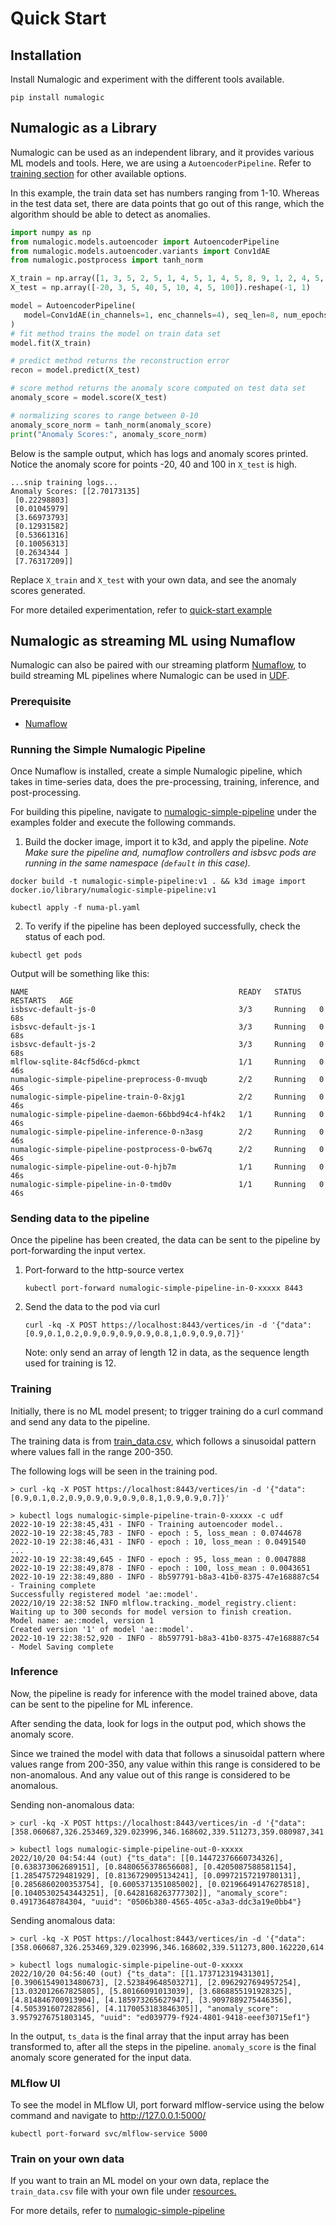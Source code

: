 # Quick Start

## Installation

Install Numalogic and experiment with the different tools available.

```shell
pip install numalogic
```

## Numalogic as a Library

Numalogic can be used as an independent library, and it provides various ML models and tools. Here, we are using a `AutoencoderPipeline`. Refer to [training section](autoencoders.md) for other available options. 

In this example, the train data set has numbers ranging from 1-10. Whereas in the test data set, there are data points that go out of this range, which the algorithm should be able to detect as anomalies.

```python
import numpy as np
from numalogic.models.autoencoder import AutoencoderPipeline
from numalogic.models.autoencoder.variants import Conv1dAE
from numalogic.postprocess import tanh_norm

X_train = np.array([1, 3, 5, 2, 5, 1, 4, 5, 1, 4, 5, 8, 9, 1, 2, 4, 5, 1, 3]).reshape(-1, 1)
X_test = np.array([-20, 3, 5, 40, 5, 10, 4, 5, 100]).reshape(-1, 1)

model = AutoencoderPipeline(
   model=Conv1dAE(in_channels=1, enc_channels=4), seq_len=8, num_epochs=30
)
# fit method trains the model on train data set
model.fit(X_train)

# predict method returns the reconstruction error
recon = model.predict(X_test)

# score method returns the anomaly score computed on test data set
anomaly_score = model.score(X_test)

# normalizing scores to range between 0-10
anomaly_score_norm = tanh_norm(anomaly_score)
print("Anomaly Scores:", anomaly_score_norm)
```

Below is the sample output, which has logs and anomaly scores printed. Notice the anomaly score for points -20, 40 and 100 in `X_test` is high.
```shell
...snip training logs...
Anomaly Scores: [[2.70173135]
 [0.22298803]
 [0.01045979]
 [3.66973793]
 [0.12931582]
 [0.53661316]
 [0.10056313]
 [0.2634344 ]
 [7.76317209]]
```

Replace `X_train` and `X_test` with your own data, and see the anomaly scores generated.

For more detailed experimentation, refer to [quick-start example](https://github.com/numaproj/numalogic/blob/main/examples/quick-start.ipynb)

## Numalogic as streaming ML using Numaflow

Numalogic can also be paired with our streaming platform [Numaflow](https://numaflow.numaproj.io/), to build streaming ML pipelines where Numalogic can be used in [UDF](https://numaflow.numaproj.io/user-defined-functions/).

### Prerequisite

- [Numaflow](https://numaflow.numaproj.io/quick-start/#installation)

### Running the Simple Numalogic Pipeline

Once Numaflow is installed, create a simple Numalogic pipeline, which takes in time-series data, does the pre-processing, training, inference, and post-processing.

For building this pipeline, navigate to [numalogic-simple-pipeline](https://github.com/numaproj/numalogic/tree/main/examples/numalogic-simple-pipeline) under the examples folder and execute the following commands.

1. Build the docker image, import it to k3d, and apply the pipeline. *Note Make sure the pipeline and, numaflow controllers and isbsvc pods are running in the same namespace (`default` in this case).*
```shell
docker build -t numalogic-simple-pipeline:v1 . && k3d image import docker.io/library/numalogic-simple-pipeline:v1

kubectl apply -f numa-pl.yaml
```
2. To verify if the pipeline has been deployed successfully, check the status of each pod.
```shell
kubectl get pods
```
Output will be something like this:
```
NAME                                               READY   STATUS    RESTARTS   AGE
isbsvc-default-js-0                                3/3     Running   0          68s
isbsvc-default-js-1                                3/3     Running   0          68s
isbsvc-default-js-2                                3/3     Running   0          68s
mlflow-sqlite-84cf5d6cd-pkmct                      1/1     Running   0          46s
numalogic-simple-pipeline-preprocess-0-mvuqb       2/2     Running   0          46s
numalogic-simple-pipeline-train-0-8xjg1            2/2     Running   0          46s
numalogic-simple-pipeline-daemon-66bbd94c4-hf4k2   1/1     Running   0          46s
numalogic-simple-pipeline-inference-0-n3asg        2/2     Running   0          46s
numalogic-simple-pipeline-postprocess-0-bw67q      2/2     Running   0          46s
numalogic-simple-pipeline-out-0-hjb7m              1/1     Running   0          46s
numalogic-simple-pipeline-in-0-tmd0v               1/1     Running   0          46s
```
### Sending data to the pipeline

Once the pipeline has been created, the data can be sent to the pipeline by port-forwarding the input vertex.

1. Port-forward to the http-source vertex
   ```shell
   kubectl port-forward numalogic-simple-pipeline-in-0-xxxxx 8443
   ```
   
2. Send the data to the pod via curl
   ```shell
   curl -kq -X POST https://localhost:8443/vertices/in -d '{"data":[0.9,0.1,0.2,0.9,0.9,0.9,0.9,0.8,1,0.9,0.9,0.7]}'
   ```
   Note: only send an array of length 12 in data, as the sequence length used for training is 12.   

   
### Training

Initially, there is no ML model present; to trigger training do a curl command and send any data to the pipeline. 

The training data is from [train_data.csv](https://github.com/numaproj/numalogic/blob/main/examples/numalogic-simple-pipeline/src/resources/train_data.csv), which follows a sinusoidal pattern where values fall in the range 200-350. 

The following logs will be seen in the training pod.

```shell
> curl -kq -X POST https://localhost:8443/vertices/in -d '{"data":[0.9,0.1,0.2,0.9,0.9,0.9,0.9,0.8,1,0.9,0.9,0.7]}'

> kubectl logs numalogic-simple-pipeline-train-0-xxxxx -c udf
2022-10-19 22:38:45,431 - INFO - Training autoencoder model..
2022-10-19 22:38:45,783 - INFO - epoch : 5, loss_mean : 0.0744678
2022-10-19 22:38:46,431 - INFO - epoch : 10, loss_mean : 0.0491540
...
2022-10-19 22:38:49,645 - INFO - epoch : 95, loss_mean : 0.0047888
2022-10-19 22:38:49,878 - INFO - epoch : 100, loss_mean : 0.0043651
2022-10-19 22:38:49,880 - INFO - 8b597791-b8a3-41b0-8375-47e168887c54 - Training complete
Successfully registered model 'ae::model'.
2022/10/19 22:38:52 INFO mlflow.tracking._model_registry.client: Waiting up to 300 seconds for model version to finish creation.                     Model name: ae::model, version 1
Created version '1' of model 'ae::model'.
2022-10-19 22:38:52,920 - INFO - 8b597791-b8a3-41b0-8375-47e168887c54 - Model Saving complete
```

### Inference

Now, the pipeline is ready for inference with the model trained above, data can be sent to the pipeline for ML inference. 

After sending the data, look for logs in the output pod, which shows the anomaly score.

Since we trained the model with data that follows a sinusoidal pattern where values range from 200-350, any value within this range is considered to be non-anomalous. And any value out of this range is considered to be anomalous.

Sending non-anomalous data: 
```
> curl -kq -X POST https://localhost:8443/vertices/in -d '{"data":[358.060687,326.253469,329.023996,346.168602,339.511273,359.080987,341.036110,333.584121,376.034150,351.065394,355.379422,333.347769]}'

> kubectl logs numalogic-simple-pipeline-out-0-xxxxx
2022/10/20 04:54:44 (out) {"ts_data": [[0.14472376660734326], [0.638373062689151], [0.8480656378656608], [0.4205087588581154], [1.285475729481929], [0.8136729095134241], [0.09972157219780131], [0.2856860200353754], [0.6005371351085002], [0.021966491476278518], [0.10405302543443251], [0.6428168263777302]], "anomaly_score": 0.49173648784304, "uuid": "0506b380-4565-405c-a3a3-ddc3a19e0bb4"}
```

Sending anomalous data:
```
> curl -kq -X POST https://localhost:8443/vertices/in -d '{"data":[358.060687,326.253469,329.023996,346.168602,339.511273,800.162220,614.091646,537.250124,776.034150,751.065394,700.379422,733.347769]}'

> kubectl logs numalogic-simple-pipeline-out-0-xxxxx
2022/10/20 04:56:40 (out) {"ts_data": [[1.173712319431301], [0.39061549013480673], [2.523849648503271], [2.0962927694957254], [13.032012667825805], [5.80166091013039], [3.6868855191928325], [4.814846700913904], [4.185973265627947], [3.9097889275446356], [4.505391607282856], [4.1170053183846305]], "anomaly_score": 3.9579276751803145, "uuid": "ed039779-f924-4801-9418-eeef30715ef1"}
```

In the output, `ts_data` is the final array that the input array has been transformed to, after all the steps in the pipeline. `anomaly_score` is the final anomaly score generated for the input data.


### MLflow UI

To see the model in MLflow UI, port forward mlflow-service using the below command and navigate to http://127.0.0.1:5000/
   ```shell
   kubectl port-forward svc/mlflow-service 5000
   ```


### Train on your own data
If you want to train an ML model on your own data, replace the `train_data.csv` file with your own file under [resources.](https://github.com/numaproj/numalogic/blob/main/examples/numalogic-simple-pipeline/src/resources) 

For more details, refer to [numalogic-simple-pipeline](https://github.com/numaproj/numalogic/tree/main/examples/numalogic-simple-pipeline) 





